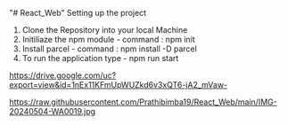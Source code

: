 "# React_Web" 
 Setting up the project
1. Clone the Repository into your local Machine
2. Initiliaze the npm module - command : npm init
3. Install parcel - command : npm install -D parcel
4. To run the application type - npm run start


https://drive.google.com/uc?export=view&id=1nEx11KFmUpWUZkd6v3xQT6-jA2_mVaw-

https://raw.githubusercontent.com/Prathibimba19/React_Web/main/IMG-20240504-WA0019.jpg



